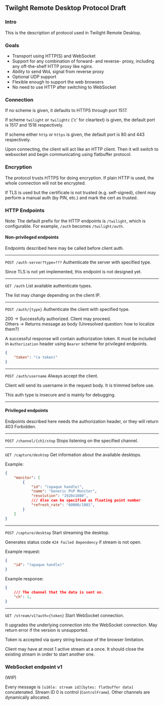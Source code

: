 ## Twilght Remote Desktop Protocol Draft

### Intro
This is the description of protocol used in Twilight Remote Desktop.

### Goals
 * Transport using HTTP(S) and WebSocket
 * Support for any combination of forward- and reverse- proxy,
including any off-the-shelf HTTP proxy like nginx.
 * Ability to send WoL signal from reverse proxy
 * Optional UDP support
 * Flexible enough to support the web browsers
 * No need to use HTTP after switching to WebSocket

### Connection
If no scheme is given, it defaults to HTTPS through port 1517.

If scheme `twilight` or `twilightc` ('c' for cleartext) is given, the
default port is 1517 and 1518 respectively.

If scheme either `http` or `https` is given, the default port is 80 and 443
respectively.

Upon connecting, the client will act like an HTTP client.
Then it will switch to websocket and begin communicating using
flatbuffer protocol.

### Encryption
The protocol trusts HTTPS for doing encryption.
If plain HTTP is used, the whole connection will not be encrypted.

If TLS is used but the certificate is not trusted (e.g. self-signed),
client may perform a manual auth (by PIN, etc.) and mark the cert as trusted.

### HTTP Endpoints
Note: The default prefix for the HTTP endpoints is `/twilight`,
which is configurable. For example, `/auth` becomes `/twilight/auth`.

#### Non-privileged endpoints
Endpoints described here may be called before client auth.

---
`POST /auth-server?type=???`
Authenticate the server with specified type.

Since TLS is not yet implemented, this endpoint is not designed yet.

---
`GET /auth`
List available authenticate types.

The list may change depending on the client IP.

---
`POST /auth/{type}`
Authenticate the client with specified type.

200 &rarr; Successfully authorized. Client may proceed.  
Others &rarr; Returns message as body (Unresolved question: how to localize them?)

A successful response will contain authorization token.
It must be included in `Authorization` header using `Bearer` scheme for privileged endpoints.

```json
{
    "token": "(a token)"
}
```

---
`POST /auth/username`
Always accept the client.

Client will send its username in the request body.
It is trimmed before use.

This auth type is insecure and is mainly for debugging.

---

#### Privileged endpoints
Endpoints described here needs the authorization header,
or they will return 403 Forbidden.

---
`POST /channel/{ch}/stop`
Stops listening on the specified channel.

---
`GET /capture/desktop`
Get information about the available desktops.

Example:
```json
{
    "monitor": [
        {
            "id": "(opaque handle)",
            "name": "Generic PnP Monitor",
            "resolution": "1920x1080",
            /// Also can be specified as floating point number
            "refresh_rate": "60000/1001",
        }
    ]
}
```

---
`POST /capture/desktop`
Start streaming the desktop.

Generates status code `424 Failed Dependency` if stream is not open.

Example request:
```json
{
    "id": "(opaque handle)"
}
```

Example response:
```json
{
    /// The channel that the data is sent on.
    "ch": 1,
}
```

---
`GET /stream/v1?auth={token}`
Start WebSocket connection.

It upgrades the underlying connection into the WebSocket connection.
May return error if the version is unsupported.

Token is accepted via query string because of the browser limitation.

Client may have at most 1 active stream at a once.
It should close the existing stream in order to start another one.


### WebSocket endpoint v1
(WIP)

Every message is `[u16le: stream id][bytes: flatbuffer data]` concatenated.
Stream ID 0 is control (`ControlFrame`).
Other channels are dynamically allocated.
